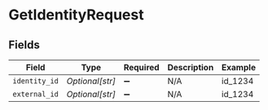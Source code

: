 # GetIdentityRequest


## Fields

| Field              | Type               | Required           | Description        | Example            |
| ------------------ | ------------------ | ------------------ | ------------------ | ------------------ |
| `identity_id`      | *Optional[str]*    | :heavy_minus_sign: | N/A                | id_1234            |
| `external_id`      | *Optional[str]*    | :heavy_minus_sign: | N/A                | id_1234            |